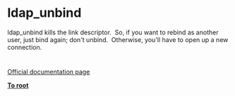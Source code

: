 # ldap_unbind




<div class="phpcode"><span class="html">
ldap_unbind kills the link descriptor.&#xA0; So, if you want to rebind as another user, just bind again; don&apos;t unbind.&#xA0; Otherwise, you&apos;ll have to open up a new connection.</span>
</div>
  

#

[Official documentation page](https://www.php.net/manual/en/function.ldap-unbind.php)

**[To root](/README.md)**